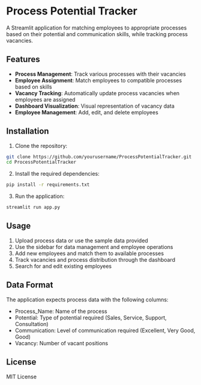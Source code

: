 # Process Potential Tracker

A Streamlit application for matching employees to appropriate processes based on their potential and communication skills, while tracking process vacancies.

## Features

- **Process Management**: Track various processes with their vacancies
- **Employee Assignment**: Match employees to compatible processes based on skills
- **Vacancy Tracking**: Automatically update process vacancies when employees are assigned
- **Dashboard Visualization**: Visual representation of vacancy data
- **Employee Management**: Add, edit, and delete employees

## Installation

1. Clone the repository:
```bash
git clone https://github.com/yourusername/ProcessPotentialTracker.git
cd ProcessPotentialTracker
```

2. Install the required dependencies:
```bash
pip install -r requirements.txt
```

3. Run the application:
```bash
streamlit run app.py
```

## Usage

1. Upload process data or use the sample data provided
2. Use the sidebar for data management and employee operations
3. Add new employees and match them to available processes
4. Track vacancies and process distribution through the dashboard
5. Search for and edit existing employees

## Data Format

The application expects process data with the following columns:
- Process_Name: Name of the process
- Potential: Type of potential required (Sales, Service, Support, Consultation)
- Communication: Level of communication required (Excellent, Very Good, Good)
- Vacancy: Number of vacant positions

## License

MIT License
